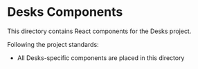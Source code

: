 # Desks Components

This directory contains React components for the Desks project.

Following the project standards:

- All Desks-specific components are placed in this directory
